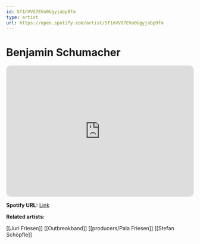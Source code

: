 ```yaml
---
id: 5f1nVVd7EVo0Ugyjabp9fm
type: artist
url: https://open.spotify.com/artist/5f1nVVd7EVo0Ugyjabp9fm
---
```

# Benjamin Schumacher

<iframe style="border-radius:12px" src="https://open.spotify.com/embed/artist/5f1nVVd7EVo0Ugyjabp9fm" width="100%" height="352" frameBorder="0" allowfullscreen="" allow="autoplay; clipboard-write; encrypted-media; fullscreen; picture-in-picture" loading="lazy"></iframe>

**Spotify URL:** [Link](https://open.spotify.com/artist/5f1nVVd7EVo0Ugyjabp9fm)

**Related artists:**

[[Juri Friesen]]
[[Outbreakband]]
[[producers/Pala Friesen]]
[[Stefan Schöpfle]]
